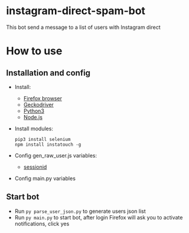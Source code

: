 # instagram-direct-spam-bot
This bot send a message to a list of users with Instagram direct


# How to use

## Installation and config
- Install:
  - [Firefox browser](https://www.mozilla.org/it/firefox/new/)
  - [Geckodriver](https://github.com/mozilla/geckodriver/releases)
  - [Python3](https://www.python.org/downloads/release/python-385/)
  - [Node.js](https://nodejs.org/)

- Install modules:

  ```
  pip3 install selenium
  npm install instatouch -g
  ```
- Config gen_raw_user.js variables:
  - [sessionid](https://drive.google.com/file/d/1ECEDySAY9RLUBGRlQnBvU-gP6vft-MWt/view?usp=sharing)
- Config main.py variables
## Start bot
- Run ```py parse_user_json.py``` to generate users json list
- Run ```py main.py``` to start bot, after login Firefox will ask you to activate notifications, click yes